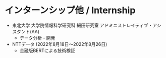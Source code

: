 # インターンシップ他 / Internship
- 東北大学 大学院情報科学研究科 細田研究室 アドミニストレイティブ・アシスタント(AA)
    - データ分析・開発
- NTTデータ (2022年8月18日〜2022年8月26日)
    - 金融版BERTによる技術検証